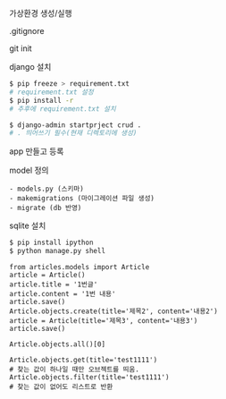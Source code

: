 가상환경 생성/실행

.gitignore

git init

django 설치

```bash
$ pip freeze > requirement.txt
# requirement.txt 설정
$ pip install -r 
# 추후에 requirement.txt 설치

$ django-admin startprject crud .
# . 띄어쓰기 필수(현재 디렉토리에 생성)
```

app 만들고 등록

model 정의

	- models.py (스키마)
	- makemigrations (마이그레이션 파일 생성)
	- migrate (db 반영)

sqlite 설치

```bash
$ pip install ipython
$ python manage.py shell
```

```shell
from articles.models import Article
article = Article()
article.title = '1번글'
article.content = '1번 내용'
article.save()
Article.objects.create(title='제목2', content='내용2')
article = Article(title='제목3', content='내용3')
article.save()

Article.objects.all()[0]

Article.objects.get(title='test1111')
# 찾는 값이 하나일 때만 오브젝트를 띄움. 
Article.objects.filter(title='test1111')
# 찾는 값이 없어도 리스트로 반환
```

